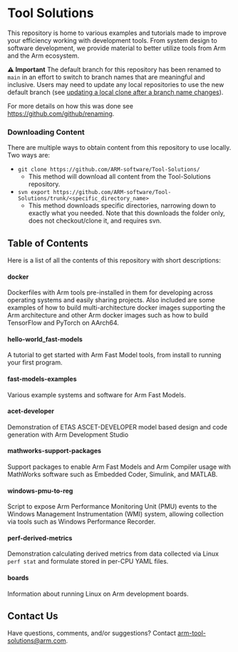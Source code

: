 # Tool Solutions
This repository is home to various examples and tutorials made to improve your efficiency working with development tools. From system design to software development, we provide material to better utilize tools from Arm and the Arm ecosystem. 

**⚠ Important**
The default branch for this repository has been renamed to `main` in an effort to switch to branch names that are meaningful and inclusive.
Users may need to update any local repositories to use the new default branch (see [updating a local clone after a branch name changes](https://docs.github.com/en/repositories/configuring-branches-and-merges-in-your-repository/managing-branches-in-your-repository/renaming-a-branch#updating-a-local-clone-after-a-branch-name-changes)).

For more details on how this was done see https://github.com/github/renaming.

### Downloading Content
There are multiple ways to obtain content from this repository to use locally. Two ways are:
- ```git clone https://github.com/ARM-software/Tool-Solutions/```
    - This method will download all content from the Tool-Solutions repository. 
- ```svn export https://github.com/ARM-software/Tool-Solutions/trunk/<specific_directory_name>```
    - This method downloads specific directories, narrowing down to exactly what you needed. Note that this downloads the folder only, does not checkout/clone it, and requires svn.

## Table of Contents 
Here is a list of all the contents of this repository with short descriptions:


#### docker 
Dockerfiles with Arm tools pre-installed in them for developing across operating systems and easily sharing projects. Also included are some examples of how to build multi-architecture docker images supporting the Arm architecture and other Arm docker images such as how to build TensorFlow and PyTorch on AArch64.

#### hello-world_fast-models
A tutorial to get started with Arm Fast Model tools, from install to running your first program.

#### fast-models-examples
Various example systems and software for Arm Fast Models.

#### acet-developer
Demonstration of ETAS ASCET-DEVELOPER model based design and code generation with Arm Development Studio 

#### mathworks-support-packages
Support packages to enable Arm Fast Models and Arm Compiler usage with MathWorks software such as Embedded Coder, Simulink, and MATLAB.

#### windows-pmu-to-reg
Script to expose Arm Performance Monitoring Unit (PMU) events to the Windows Management Instrumentation (WMI) system, allowing collection via tools such as Windows Performance Recorder.

#### perf-derived-metrics
Demonstration calculating derived metrics from data collected via Linux `perf stat` and formulate stored in per-CPU YAML files.

#### boards
Information about running Linux on Arm development boards.

## Contact Us
Have questions, comments, and/or suggestions? Contact [arm-tool-solutions@arm.com](mailto:arm-tool-solutions@arm.com).
